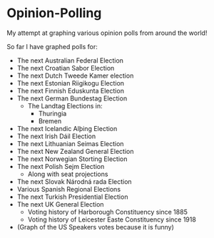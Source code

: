 # Opinion-Polling
My attempt at graphing various opinion polls from around the world!


So far I have graphed polls for:


* The next Australian Federal Election
* The next Croatian Sabor Election
* The next Dutch Tweede Kamer election
* The next Estonian Riigikogu Election
* The next Finnish Eduskunta Election
* The next German Bundestag Election
  - The Landtag Elections in:
    * Thuringia
    * Bremen
* The next Icelandic Alþing Election
* The next Irish Dáil Election
* The next Lithuanian Seimas Election
* The next New Zealand General Election
* The next Norwegian Storting Election
* The next Polish Sejm Election
    - Along with seat projections
* The next Slovak Národná rada Election
* Various Spanish Regional Elections
* The next Turkish Presidential Election
* The next UK General Election
  - Voting history of Harborough Constituency since 1885
  - Voting history of Leicester Easte Constituency since 1918
* (Graph of the US Speakers votes because it is funny)
